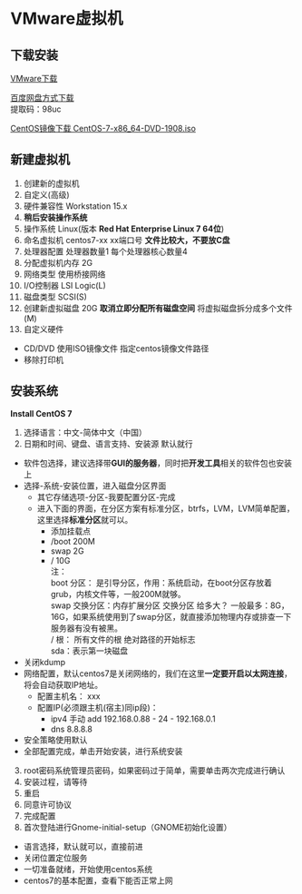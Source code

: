 # VMware虚拟机

## 下载安装

[VMware下载](https://www.cr173.com/soft/68480.html)

[百度网盘方式下载](https://pan.baidu.com/s/1MEajS81651GB9OcI75hegg)  
提取码：98uc

[CentOS镜像下载 CentOS-7-x86_64-DVD-1908.iso](http://isoredirect.centos.org/centos/7/isos/x86_64/)  

## 新建虚拟机

1. 创建新的虚拟机
2. 自定义(高级)
3. 硬件兼容性 Workstation 15.x
4. **稍后安装操作系统**
5. 操作系统 Linux(版本 **Red Hat Enterprise Linux 7 64位**)
6. 命名虚拟机 centos7-xx xx端口号 **文件比较大，不要放C盘**
7. 处理器配置 处理器数量1 每个处理器核心数量4
8. 分配虚拟机内存 2G
9. 网络类型 使用桥接网络
10. I/O控制器 LSI Logic(L)
11. 磁盘类型 SCSI(S)
12. 创建新虚拟磁盘 20G **取消立即分配所有磁盘空间** 将虚拟磁盘拆分成多个文件(M)
13. 自定义硬件  
- CD/DVD 使用ISO镜像文件 指定centos镜像文件路径
- 移除打印机  

## 安装系统
**Install CentOS 7**

1. 选择语言：中文-简体中文（中国）
2. 日期和时间、键盘、语言支持、安装源 默认就行
- 软件包选择，建议选择带**GUI的服务器**，同时把**开发工具**相关的软件包也安装上  
- 选择-系统-安装位置，进入磁盘分区界面  
    - 其它存储选项-分区-我要配置分区-完成
    - 进入下面的界面，在分区方案有标准分区，btrfs，LVM，LVM简单配置，这里选择**标准分区**就可以。  
        - 添加挂载点  
        - /boot 200M  
        - swap  2G  
        - /     10G  
        注：  
        boot 分区： 是引导分区，作用：系统启动，在boot分区存放着grub，内核文件等，一般200M就够。  
        swap 交换分区：内存扩展分区  交换分区  给多大？  一般最多：8G，16G，如果系统使用到了swap分区，就直接添加物理内存或排查一下服务器有没有被黑。  
        / 根： 所有文件的根  绝对路径的开始标志  
        sda：表示第一块磁盘  
- 关闭kdump  
- 网络配置，默认centos7是关闭网络的，我们在这里**一定要开启以太网连接**，将会自动获取IP地址。  
    - 配置主机名： xxx 
    - 配置IP(必须跟主机(宿主)同ip段)：
        - ipv4 手动 add 192.168.0.88 - 24 - 192.168.0.1  
        - dns 8.8.8.8  
- 安全策略使用默认  
- 全部配置完成，单击开始安装，进行系统安装  
3. root密码系统管理员密码，如果密码过于简单，需要单击两次完成进行确认  
4. 安装过程，请等待  
5. 重启  
6. 同意许可协议  
7. 完成配置  
8. 首次登陆进行Gnome-initial-setup（GNOME初始化设置）  
- 语言选择，默认就可以，直接前进  
- 关闭位置定位服务  
- 一切准备就绪，开始使用centos系统  
- centos7的基本配置，查看下能否正常上网  
